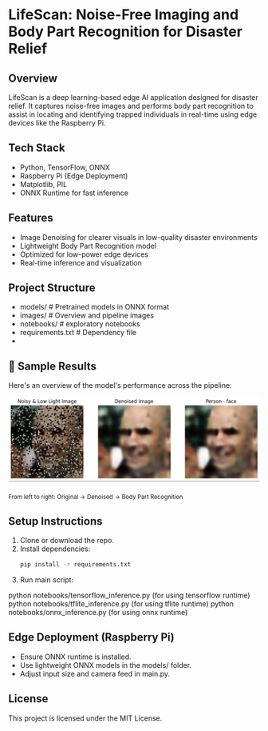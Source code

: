 # LifeScan: Noise-Free Imaging and Body Part Recognition for Disaster Relief

##  Overview
LifeScan is a deep learning-based edge AI application designed for disaster relief. It captures noise-free images and performs body part recognition to assist in locating and identifying trapped individuals in real-time using edge devices like the Raspberry Pi.

##  Tech Stack
- Python, TensorFlow, ONNX
- Raspberry Pi (Edge Deployment)
- Matplotlib, PIL
- ONNX Runtime for fast inference

##  Features
-  Image Denoising for clearer visuals in low-quality disaster environments
-  Lightweight Body Part Recognition model
-  Optimized for low-power edge devices
-  Real-time inference and visualization

## Project Structure
- models/ # Pretrained models in ONNX format
- images/ # Overview and pipeline images
- notebooks/ # exploratory notebooks
- requirements.txt # Dependency file
- 
## 📸 Sample Results

Here's an overview of the model's performance across the pipeline:

![Overview of LifeScan pipeline](images/overview.png)

<sub>From left to right: Original → Denoised → Body Part Recognition</sub>


## Setup Instructions

1. Clone or download the repo.
2. Install dependencies:
   ```bash
   pip install -r requirements.txt
3. Run main script:

  python notebooks/tensorflow_inference.py (for using tensorflow runtime)
  python notebooks/tflite_inference.py (for using tflite runtime)
  python notebooks/onnx_inference.py (for using onnx runtime)

## Edge Deployment (Raspberry Pi)

- Ensure ONNX runtime is installed.
- Use lightweight ONNX models in the models/ folder.
- Adjust input size and camera feed in main.py.

## License

This project is licensed under the MIT License.



